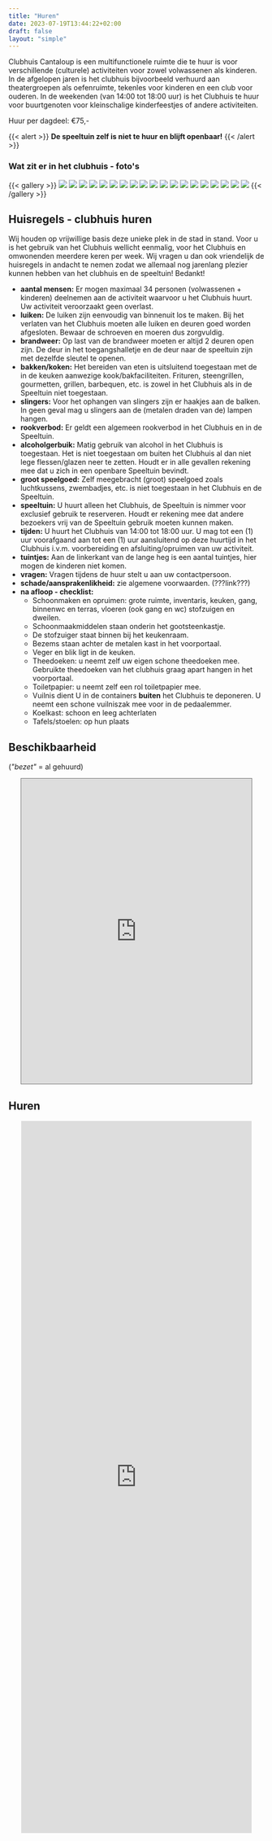 ```yaml
---
title: "Huren"
date: 2023-07-19T13:44:22+02:00
draft: false
layout: "simple"
---
```


<!-- # Huren -->

Clubhuis Cantaloup is een multifunctionele ruimte die te huur is voor verschillende (culturele) activiteiten voor zowel volwassenen als kinderen. In de afgelopen jaren is het clubhuis bijvoorbeeld verhuurd aan theatergroepen als oefenruimte, tekenles voor kinderen en een club voor ouderen. In de weekenden (van 14:00 tot 18:00 uur) is het Clubhuis te huur voor buurtgenoten voor kleinschalige kinderfeestjes of andere activiteiten. 

Huur per dagdeel: €75,-  

{{< alert >}}
**De speeltuin zelf is niet te huur en blijft openbaar!** 
{{< /alert >}}

 
### Wat zit er in het clubhuis - foto's

{{< gallery >}}
<img src="/inside/Clubhuis-2.jpeg" class="grid-w33" />
<img src="/inside/Clubhuis3.jpeg" class="grid-w33" />
<img src="/inside/IMG_9805.JPG" class="grid-w33" />
<img src="/inside/IMG_9806.JPG" class="grid-w33" />
<img src="/inside/IMG_9807.JPG" class="grid-w33" />
<img src="/inside/IMG_9809.JPG" class="grid-w33" />
<img src="/inside/IMG_9810.JPG" class="grid-w33" />
<img src="/inside/IMG_9811.JPG" class="grid-w33" />
<img src="/inside/IMG_9812.JPG" class="grid-w33" />
<img src="/inside/IMG_9813.JPG" class="grid-w33" />
<img src="/inside/IMG_9814.JPG" class="grid-w33" />
<img src="/inside/IMG_9815.JPG" class="grid-w33" />
<img src="/inside/IMG_9817.JPG" class="grid-w33" />
<img src="/inside/IMG_9818.JPG" class="grid-w33" />
<img src="/inside/IMG_9820.JPG" class="grid-w33" />
<img src="/inside/IMG_9821.JPG" class="grid-w33" />
<img src="/inside/IMG_9823.JPG" class="grid-w33" />
<img src="/inside/IMG_9825.JPG" class="grid-w33" />
<img src="/inside/IMG_9827.JPG" class="grid-w33" />
{{< /gallery >}}


## Huisregels - clubhuis huren

Wij houden op vrijwillige basis deze unieke plek in de stad in stand. Voor u is het gebruik van het Clubhuis wellicht eenmalig, voor het Clubhuis en omwonenden meerdere keren per week. Wij vragen u dan ook vriendelijk de huisregels in andacht te nemen zodat we allemaal nog jarenlang plezier kunnen hebben van het clubhuis en de speeltuin! Bedankt!

- **aantal mensen:** Er mogen maximaal 34 personen (volwassenen + kinderen) deelnemen aan de activiteit waarvoor u het Clubhuis huurt. Uw activiteit veroorzaakt geen overlast.
- **luiken:** De luiken zijn eenvoudig van binnenuit los te maken. Bij het verlaten van het Clubhuis moeten alle luiken en deuren goed worden afgesloten. Bewaar de schroeven en moeren dus zorgvuldig.
- **brandweer:** Op last van de brandweer moeten er altijd 2 deuren open zijn. De deur in het toegangshalletje en de deur naar de speeltuin zijn met dezelfde sleutel te openen.
- **bakken/koken:** Het bereiden van eten is uitsluitend toegestaan met de in de keuken aanwezige kook/bakfaciliteiten. Frituren, steengrillen, gourmetten, grillen, barbequen, etc. is zowel in het Clubhuis als in de Speeltuin niet toegestaan.
- **slingers:** Voor het ophangen van slingers zijn er haakjes aan de balken. In geen geval mag u slingers aan de (metalen draden van de) lampen hangen.
- **rookverbod:** Er geldt een algemeen rookverbod in het Clubhuis en in de Speeltuin.
- **alcoholgerbuik:** Matig gebruik van alcohol in het Clubhuis is toegestaan. Het is niet toegestaan om buiten het Clubhuis al dan niet lege flessen/glazen neer te zetten. Houdt er in alle gevallen rekening mee dat u zich in een openbare Speeltuin bevindt.
- **groot speelgoed:** Zelf meegebracht (groot) speelgoed zoals luchtkussens, zwembadjes, etc. is niet toegestaan in het Clubhuis en de Speeltuin.
- **speeltuin:** U huurt alleen het Clubhuis, de Speeltuin is nimmer voor exclusief gebruik te reserveren. Houdt er rekening mee dat andere bezoekers vrij van de Speeltuin gebruik moeten kunnen maken.
- **tijden:** U huurt het Clubhuis van 14:00 tot 18:00 uur. U mag tot een (1) uur voorafgaand aan tot een (1) uur aansluitend op deze huurtijd in het Clubhuis i.v.m. voorbereiding en afsluiting/opruimen van uw activiteit.
- **tuintjes:** Aan de linkerkant van de lange heg is een aantal tuintjes, hier mogen de kinderen niet komen.
- **vragen:** Vragen tijdens de huur stelt u aan uw contactpersoon.
- **schade/aansprakenlikheid:** zie algemene voorwaarden. (???link???) 
- **na afloop - checklist:** 
    - Schoonmaken en opruimen: grote ruimte, inventaris, keuken, gang, binnenwc en terras, vloeren (ook gang en wc) stofzuigen en dweilen.
    - Schoonmaakmiddelen staan onderin het gootsteenkastje.
    - De stofzuiger staat binnen bij het keukenraam.
    - Bezems staan achter de metalen kast in het voorportaal.
    - Veger en blik ligt in de keuken.
    - Theedoeken: u neemt zelf uw eigen schone theedoeken mee. Gebruikte theedoeken van het clubhuis graag apart hangen in het voorportaal.
    - Toiletpapier: u neemt zelf een rol toiletpapier mee.
    - Vuilnis dient U in de containers **buiten** het Clubhuis te deponeren. U neemt een schone vuilniszak mee voor in de pedaalemmer.
    - Koelkast: schoon en leeg achterlaten
    - Tafels/stoelen: op hun plaats

## Beschikbaarheid

(*"bezet"* = al gehuurd)

<p align="center">
<iframe src="https://calendar.google.com/calendar/embed?height=600&wkst=2&bgcolor=%23ee9b00&ctz=Europe%2FAmsterdam&showTitle=0&showNav=1&showDate=1&showPrint=0&showTabs=1&title=Clubhouse%20availability&showCalendars=0&showTz=1&src=Y2x1Ymh1aXMuY2FudGFsb3VwQGdtYWlsLmNvbQ&color=%23E67C73&hl=nl" style="border:solid 1px #777" width="90%" height="600" frameborder="0" scrolling="no"></iframe>
</p>

## Huren

<p align="center">
<iframe src="https://docs.google.com/forms/d/e/1FAIpQLSd_B9VarDzsfdy-oUef_XysAq3tWXN2A6RGl2HGbSUeG7lxQA/viewform?embedded=true&hl=nl" width="90%" height="1400" frameborder="0" marginheight="0" marginwidth="0">Loading…</iframe>
</p>